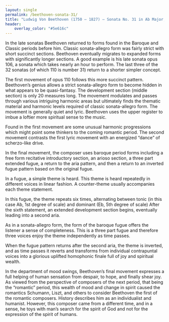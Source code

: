 ```yaml
---
layout: single
permalink: /beethoven-sonata-31/
title: "Ludwig Von Beethoven (1750 – 1827) – Sonata No. 31 in Ab Major, Op. 110"
header:
    overlay_color: "#5e616c"
---
```


In the late sonatas Beethoven returned to forms found in the Baroque and Classic periods before him.  Classic sonata-allegro form was fairly strict with short succinct sections.  Beethoven eventually migrates to expanded forms with significantly longer sections.  A good example is his late sonata opus 106, a sonata which takes nearly an hour to perform. The last three of the 32 sonatas (of which 110 is number 31) return to a shorter simpler concept.

The first movement of opus 110 follows this more succinct pattern.  Beethoven’s genius allows a strict sonata-allegro form to become hidden in what appears to be quasi-fantasy.  The development section (middle section) is only 20 measures long.  The movement modulates and passes through various intriguing harmonic areas but ultimately finds the thematic material and harmonic levels required of classic sonata-allegro form.  The movement is generally quiet and lyric.  Beethoven uses the upper register to imbue a loftier more spiritual sense to the music.

Found in the first movement are some unusual harmonic progressions which might point some thinkers to the coming romantic period.  The second movement contrasts the first lyric movement with an energized “dance” of scherzo-like drive.

In the final movement, the composer uses baroque period forms including a free form recitative introductory section, an arioso section, a three part extended fugue, a return to the aria pattern, and then a return to an inverted fugue pattern based on the original fugue.

In a fugue, a simple theme is heard.  This theme is heard repeatedly in different voices in linear fashion. A counter-theme usually accompanies each theme statement.

In this fugue, the theme repeats six times, alternating between tonic (in this case Ab, 1st degree of scale) and dominant (Eb, 5th degree of scale) After the sixth statement, an extended development section begins, eventually leading into a second aria.

As in a sonata-allegro form, the form of the baroque fugue offers the listener a sense of completeness.  This is a three part fugue and therefore three voices enjoy the theme independently as time passes.

When the fugue pattern returns after the second aria, the theme is inverted, and as time passes it reverts and transforms from individual contrapuntal voices into a glorious uplifted homophonic finale full of joy and spiritual wealth.

In the department of mood swings, Beethoven’s final movement expresses a full helping of human sensation from despair, to hope, and finally shear joy.  As viewed from the perspective of composers of the next period, that being the “romantic” period, this wealth of mood and change in spirit caused the romantics Schumann, Liszt, and others to consider Beethoven the first of the romantic composers.  History describes him as an individualist and humanist. However, this composer came from a different time, and in a sense, he toys with man’s search for the spirit of God and not for the expression of the spirit of humans.